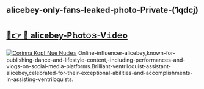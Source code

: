 ## alicebey-only-fans​-leaked-photo​-Private-(1qdcj)


# <h2><a href="https://mediaupload.pro?title=alicebey&ref=git">🔗👉 🔴 alicebey-P𝚑ot𝚘𝚜-V𝚒d𝚎o</a></h2>

[![Corinna Kopf Nue Nu𝚍e𝚜](https://i.imgur.com/0qMVB7G.gif)](https://mediaupload.pro?title=alicebey&ref=git)
Online-influencer-alicebey,known-for-publishing-dance-and-lifestyle-content,-including-performances-and-vlogs-on-social-media-platforms.Brilliant-ventriloquist-assistant-alicebey,celebrated-for-their-exceptional-abilities-and-accomplishments-in-assisting-ventriloquists.  